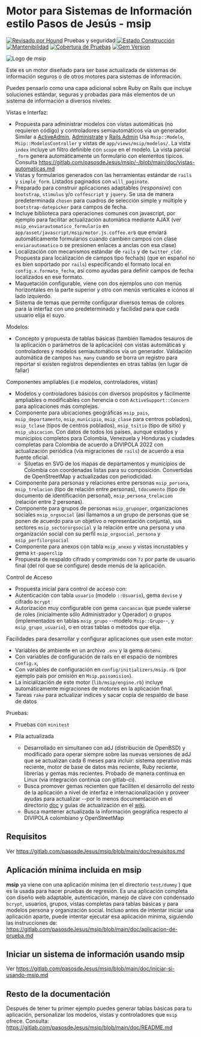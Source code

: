 # Motor para Sistemas de Información estilo Pasos de Jesús - msip

[![Revisado por Hound](https://img.shields.io/badge/Reviewed_by-Hound-8E64B0.svg)](https://houndci.com) Pruebas y seguridad:[![Estado Construcción](https://gitlab.com/pasosdeJesus/msip/badges/main/pipeline.svg)](https://gitlab.com/pasosdeJesus/msip/-/pipelines?page=1&scope=all&ref=main) [![Mantenibilidad](https://api.codeclimate.com/v1/badges/a20b38b425687073070e/maintainability)](https://codeclimate.com/github/pasosdeJesus/msip/maintainability) [![Cobertura de Pruebas](https://api.codeclimate.com/v1/badges/a20b38b425687073070e/test_coverage)](https://codeclimate.com/github/pasosdeJesus/msip/test_coverage) [![Gem Version](https://badge.fury.io/rb/msip.svg)](https://badge.fury.io/rb/msip)


![Logo de msip](https://gitlab.com/pasosdeJesus/msip/-/raw/main/test/dummy/app/assets/images/logo.jpg)

Este es un motor diseñado para ser base actualizada de sistemas de información
seguros o de otros motores para sistemas de información.

Puedes pensarlo como una capa adicional sobre Ruby on Rails que incluye
soluciones estándar, seguras y probadas para más elementos de un sistema
de información a diversos niveles:


Vistas e Interfaz:
- Propuesta para administrar modelos con vistas automáticas (no requieren
  código) y controladores semiautomáticos vía un generador.  Similar a
  [ActiveAdmin](https://activeadmin.info/),
  [Administrate](https://github.com/thoughtbot/administrate) y
  [Rails Admin](https://github.com/sferik/rails_admin)
  Usa `Msip::Modelo`, `Msip::ModelosController` y vistas de
  `app/views/msip/modelos/`. La vista `index` incluye
  un filtro definible con `scope` en el modelo.  La vista parcial
  `_form` genera automáticamente un formulario con elementos típicos.
  Consulta
  <https://gitlab.com/pasosdeJesus/msip/-/blob/main/doc/vistas-automaticas.md>
- Vistas y formularios generados con las herramientas estándar de `rails`
  y `simple_form`. Listados paginados con `will_paginate`.
- Preparado para construir aplicaciones adaptables (_responsive_) con
  `bootstrap`, `stimulus` y/o `coffescript` y `jquery`.
  Se usa de manera predeterminada `chosen` para cuadros de selección simple 
   y múltiple y `bootstrap-datepicker` para campos de fecha.
- Incluye biblioteca para operaciones comunes con javascript, por ejemplo para
  facilitar actualización automática mediante AJAX (ver
  `msip_enviarautomatico_formulario` en
  `app/asset/javascript/msip/motor.js.coffee.erb` que enviará
  automáticamente formularios cuando cambien campos con clase
  `enviarautomatico` o se presionen enlaces a anclas con esa clase)
- Localización con mecanismos estándar de `rails` y de `twitter_cldr`.
  Propuesta para localización de campos tipo fecha(s) (que en español no es
  bien soportado por `rails`) especificando el formato local en
  `config.x.formato_fecha`, así como ayudas para definir campos de fecha
  localizados en ese formato.
- Maquetación configurable, viene con dos ejemplos uno con menús horizontales
  en la parte superior y otro con menús verticales e icónos al lado izquierdo.
- Sistema de temas que permite configurar diversos temas de colores para la
  interfaz con uno predeterminado y facilidad para que cada usuario elija el
  suyo.


Modelos:
- Concepto y propuesta de tablas básicas (también llamados tesauros
  de la aplicación o parámetros de la aplicación) con
  vistas automáticas y controladores y modelos semiautomáticos vía un
  generador. 
  Validación automática de campos `has_many` cuando se borra un registro
  para reportar si existen  registros dependientes en otras tablas (en lugar
  de fallar)

Componentes ampliables (i.e modelos, controladores, vistas)
- Modelos y controladores básicos con diversos propósitos y fácilmente
  ampliables o modificables con herencia o con `ActiveSupport::Concern`
  para aplicaciones más complejas. 
- Componente para ubicaciones geográficas 
  `msip_pais`, `msip_departamento`, `msip_municipio`, `msip_clase` para centros
  poblados), `msip_tclase` (tipos de centros poblados), `msip_tsitio`
  (tipo de sitio) y `msip_ubicacion`. Con datos de todos los países,
  aunque estados y municipios completos para Colombia, Venezuela y
  Honduras y ciudades completas para Colombia de acuerdo a DIVIPOLA 2022 
  con actualización periódica (vía migraciones de `rails`) de acuerdo a 
  esa fuente oficial.
    - Siluetas en SVG de los mapas de departamentos y municipios de Colombia
    con coordenadas listas para su composición.  Convertidas de OpenStreetMap
    y actualizadas con periodicidad.
- Componente para personas y relaciones entre personas
  `msip_persona`, `msip_trelacion` (tipo de relación entre 
  personas), `tdocumento` (tipo de documento de identificación personal),
  `msip_persona_trelacion` (relación entre 2 personas).
- Componente para grupos de personas
  `msip_grupoper`, organizaciones sociales `msip_orgsocial` (así llamamos a 
  un grupo de personas que se ponen de acuerdo para un objetivo o 
  representación conjunta), sus sectores `msip_sectororgsocial` y la 
  relación entre una persona y una organización social con su perfil 
  `msip_orgsocial_persona` y `msip_perfilorgsocial`
- Componente para anexos con tabla `msip_anexo` y vistas
  incrustables y gema `kt-paperclip`
- Propuesta de respaldo cifrado y comprimido con `7z` por parte de usuario
  final (del rol que se configure) desde menús de la aplicación.


Control de Acceso
- Propuesta inicial para control de acceso con:
- Autenticación con tabla `usuario` (modelo `::Usuario`), gema `devise`
    y cifrado `bcrypt`
- Autorización muy configurable con gema `cancancan` que puede valerse
            de roles (inicialmente sólo Administrador y Operador) o grupos
            (implementados en tablas `msip_grupo` --modelo `Msip::Grupo`--,
            y `msip_grupo_usuario`), o en otras tablas o métodos que elija.


Facilidades para desarrollar y configurar aplicaciones que usen este motor:
  - Variables de ambiente en un archivo `.env` y la gema `dotenv`.  
  - Con variables de configuración de rails en el espacio de 
    nombres `config.x`, 
  - Con variables de configuración  en `config/initializers/msip.rb` (por 
    ejemplo país por omisión en `Msip.paisomision`).
  - La inicialización de este motor (`lib/msip/engine.rb`) incluye 
    automáticamente migraciones de motores en la aplicación final.
  - Tareas `rake` para actualizar indices y sacar copia de respaldo de base
    de datos


Pruebas:
  - Pruebas con `minitest`

- Pila actualizada
  - Desarrollado en simultaneo con adJ (distribución de
  OpenBSD) y modificado para operar siempre sobre las nuevas versiones
  de adJ que se actualizan cada 6 meses para incluir:
  sistema operativo más reciente, motor de base de datos más reciente,
  Ruby reciente, librerías y gemas más recientes.   Probado de manera
  continua en Linux (vía integración continúa con gitlab-ci).  
  - Busca promover gemas recienten que faciliten el desarrollo del resto
  de la aplicación a nivel de interfaz e internacionalización y proveer
  ayudas para actualizar --por lo menos documentación en el directorio
  [doc](https://gitlab.com/pasosdeJesus/msip/-/tree/main/doc) y guías de 
  actualización en el [wiki](https://gitlab.com/pasosdeJesus/msip/-/wikis).
  - Busca mantener actualizada la información geográfica respecto al DIVIPOLA
    colombiano y OpenStreetMap

## Requisitos

Ver <https://gitlab.com/pasosdeJesus/msip/blob/main/doc/requisitos.md>

## Aplicación mínima incluida en msip

**msip** ya viene con una aplicación mínima (en el directorio `test/dummy` )
que es la usada para hacer pruebas de regresión.  Es una aplicación completa
con diseño web adaptable, autenticación, manejo de clave con condensado 
`bcrypt`, usuarios, grupos, vistas completas para tablas básicas y para
modelos persona y organización social. Incluso antes de intentar
iniciar una aplicación aparte, puede intentar ejecutar esa aplicación mínima,
siguiendo las instrucciones de:
<https://gitlab.com/pasosdeJesus/msip/blob/main/doc/aplicacion-de-prueba.md>

## Iniciar un sistema de información usando msip

Ver 
<https://gitlab.com/pasosdeJesus/msip/blob/main/doc/iniciar-si-usando-msip.md>

## Resto de la documentación

Después de tener tu primer ejemplo puedes generar tablas básicas para
tu aplicación, personalizar los modelos, vistas y controladores que `msip`
ofrece. 
Consulta: <https://gitlab.com/pasosdeJesus/msip/blob/main/doc/README.md>

